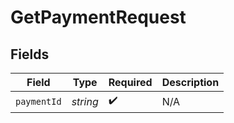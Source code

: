 # GetPaymentRequest


## Fields

| Field              | Type               | Required           | Description        |
| ------------------ | ------------------ | ------------------ | ------------------ |
| `paymentId`        | *string*           | :heavy_check_mark: | N/A                |